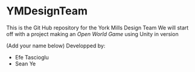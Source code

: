# YMDesignTeam

This is the Git Hub repository for the York Mills Design Team
We will start off with a project making an *Open World Game* using Unity in version 

(Add your name below)
Developped by:
- Efe Tascioglu
- Sean Ye

